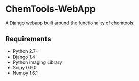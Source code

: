 ChemTools-WebApp
================
A Django webapp built around the functionality of chemtools.

Requirements
-------------
- Python 2.7+
- Django 1.4
- Python Imaging Library
- Scipy 0.9.0
- Numpy 1.6.1
